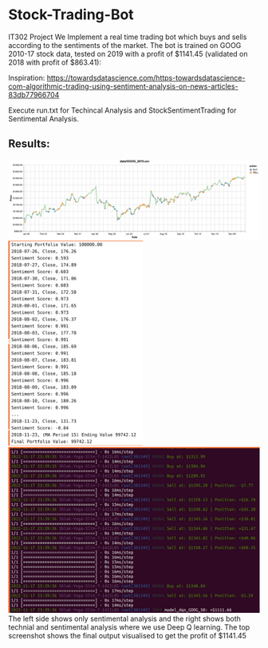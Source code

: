 # Stock-Trading-Bot
IT302 Project
We Implement a real time trading bot which buys and sells according to the sentiments of the market. The bot is trained on GOOG 2010-17 stock data, tested on 2019 with a profit of $1141.45 (validated on 2018 with profit of $863.41): 

Inspiration: https://towardsdatascience.com/https-towardsdatascience-com-algorithmic-trading-using-sentiment-analysis-on-news-articles-83db77966704

Execute run.txt for Techincal Analysis and StockSentimentTrading for Sentimental Analysis.

## Results:

![Screenshot1](./extra/visualization.png)
<img src="./extra/result1.png" width=270>
<img src="./extra/result2.png" width=600>
The left side shows only sentimental analysis and the right shows both technial and sentimental analysis where we use Deep Q learning.
The top screenshot shows the final output visualised to get the profit of $1141.45

